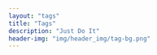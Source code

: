 ```yaml
---
layout: "tags"
title: "Tags"
description: "Just Do It"
header-img: "img/header_img/tag-bg.png"
---
```

